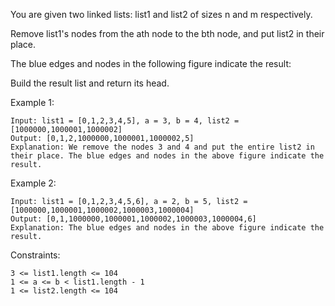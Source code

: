You are given two linked lists: list1 and list2 of sizes n and m respectively.

Remove list1's nodes from the ath node to the bth node, and put list2 in their place.

The blue edges and nodes in the following figure indicate the result:

Build the result list and return its head.

Example 1:

    Input: list1 = [0,1,2,3,4,5], a = 3, b = 4, list2 = [1000000,1000001,1000002]
    Output: [0,1,2,1000000,1000001,1000002,5]
    Explanation: We remove the nodes 3 and 4 and put the entire list2 in their place. The blue edges and nodes in the above figure indicate the result.

Example 2:

    Input: list1 = [0,1,2,3,4,5,6], a = 2, b = 5, list2 = [1000000,1000001,1000002,1000003,1000004]
    Output: [0,1,1000000,1000001,1000002,1000003,1000004,6]
    Explanation: The blue edges and nodes in the above figure indicate the result.

Constraints:

    3 <= list1.length <= 104
    1 <= a <= b < list1.length - 1
    1 <= list2.length <= 104
